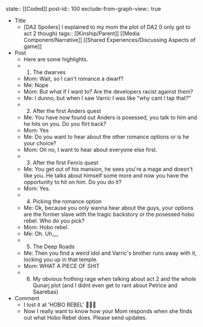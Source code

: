 state:: [[Coded]]
post-id:: 100
exclude-from-graph-view:: true

- Title
  - [DA2 Spoilers] I explained to my mom the plot of DA2 (I only got to act 2 though)
    tags:: [[Kinship/Parent]] [[Media Component/Narrative]] [[Shared Experiences/Discussing Aspects of game]]
- Post
  - Here are some highlights.
  - 1.  The dwarves
  - Mom: Wait, so I can't romance a dwarf?
  - Me: Nope
  - Mom: But what if I want to? Are the developers racist against them?
  - Me: I dunno, but when I saw Varric I was like "why cant I tap that?"
  - 2.  After the first Anders quest
  - Me: You have now found out Anders is posessed, you talk to him and he hits on you. Do you flirt back?
  - Mom: Yes
  - Me: Do you want to hear about the other romance options or is he your choice?
  - Mom: Oh no, I want to hear about everyone else first.
  - 3.  After the first Fenris quest
  - Me: You get out of his mansion, he sees you're a mage and doesn't like you. He talks about himself some more and now you have the opportunity to hit on him. Do you do it?
  - Mom: Yes.
  - 4.  Picking the romance option
  - Me: Ok, because you only wanna hear about the guys, your options are the former slave with the tragic backstory or the posessed hobo rebel. Who do you pick?
  - Mom: Hobo rebel.
  - Me: Oh. Uh,,,,
  - 5.  The Deep Roads
  - Me: Then you find a weird idol and Varric's brother runs away with it, locking you up in that temple.
  - Mom: WHAT A PIECE OF SHIT
  - 6.  My obvious frothing rage when talking about act 2 and the whole Qunarj plot (and I didnt even get to rant about Petrice and Saarebas)
- Comment
  - I lost it at 'HOBO REBEL' 🤣🤣🤣
  - Now I really want to know how your Mom responds when she finds out what Hobo Rebel does. Please send updates.
